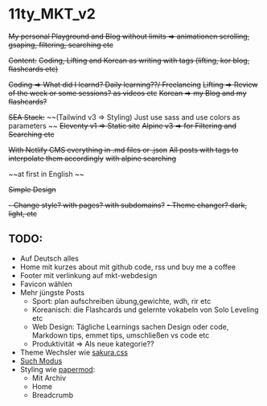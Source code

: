 # 11ty_MKT_v2

~~My personal Playground and Blog without limits => animationen scrolling, gsaping, filtering, searching etc~~

~~Content:~~
~~Coding, Lifting and Korean as writing with tags (lifting, kor blog, flashcards etc)~~

~~Coding => What did I learnd? Daily learning??/ Freelancing~~
~~Lifting => Review of the week or some sessions? as videos etc~~
~~Korean => my Blog and my flashcards?~~

~~SEA Stack:~~
~~(Tailwind v3 => Styling) Just use sass and use colors as parameters ~~
~~Eleventy v1 => Static site~~
~~Alpine v3 => for Filtering and Searching etc~~

~~With Netlify CMS everything in .md files or .json~~
~~All posts with tags to interpolate them accordingly~~
~~with alpine searching~~



~~at first in English ~~

~~Simple Design~~

~~- Change style? with pages? with subdomains?~~
~~- Theme changer? dark, light, etc~~


## TODO:
- Auf Deutsch alles
- Home mit kurzes about mit github code, rss und buy me a coffee
- Footer mit verlinkung auf mkt-webdesign
- Favicon wählen
- Mehr jüngste Posts
  - Sport: plan aufschreiben übung,gewichte, wdh, rir etc
  - Koreanisch: die Flashcards und gelernte vokabeln von Solo Leveling etc
  - Web Design: Tägliche Learnings sachen Design oder code, Markdown tips, emmet tips, umschließen vs code etc
  - Produktivität => Als neue kategorie??
- Theme Wechsler wie [sakura.css](https://oxal.org/projects/sakura/demo/ "Sakura css example")
- [Such Modus](https://daily-dev-tips.com/posts/eleventy-creating-a-static-javascript-search/ "Devdaily tips") 
- Styling wie [papermod](https://adityatelange.github.io/hugo-PaperMod/ "papermod theme"):
  - Mit Archiv
  - Home
  - Breadcrumb

